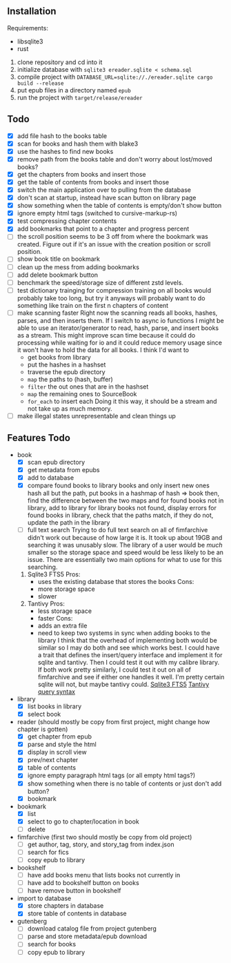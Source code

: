 
## Installation

Requirements:
- libsqlite3
- rust

1. clone repository and cd into it
2. initialize database with `sqlite3 ereader.sqlite < schema.sql`
3. compile project with `DATABASE_URL=sqlite://./ereader.sqlite cargo build --release`
4. put epub files in a directory named `epub`
5. run the project with `target/release/ereader`

## Todo
- [x] add file hash to the books table
- [x] scan for books and hash them with blake3
- [x] use the hashes to find new books
- [x] remove path from the books table and don't worry about lost/moved books?
- [x] get the chapters from books and insert those
- [x] get the table of contents from books and insert those
- [x] switch the main application over to pulling from the database
- [x] don't scan at startup, instead have scan button on library page
- [x] show something when the table of contents is empty/don't show button
- [x] ignore empty html tags (switched to cursive-markup-rs)
- [x] test compressing chapter contents
- [x] add bookmarks that point to a chapter and progress percent
- [ ] the scroll position seems to be 3 off from where the bookmark was created. Figure out if it's an issue with the creation position or scroll position.
- [ ] show book title on bookmark
- [ ] clean up the mess from adding bookmarks
- [ ] add delete bookmark button
- [ ] benchmark the speed/storage size of different zstd levels.
- [ ] test dictionary trainging for compression
    training on all books would probably take too long, but try it anyways
    will probably want to do something like train on the first n chapters of content
- [ ] make scanning faster
    Right now the scanning reads all books, hashes, parses, and then inserts them.
    If I switch to async io functions I might be able to use an iterator/generator to read, hash, parse, and insert books as a stream.
    This might improve scan time because it could do processing while waiting for io and it could reduce memory usage since it won't have to hold the data for all books.
    I think I'd want to
    - get books from library
    - put the hashes in a hashset
    - traverse the epub directory
    - `map` the paths to (hash, buffer)
    - `filter` the out ones that are in the hashset
    - `map` the remaining ones to SourceBook
    - `for_each` to insert each
    Doing it this way, it should be a stream and not take up as much memory.
- [ ] make illegal states unrepresentable and clean things up 

## Features Todo
- book
    - [x] scan epub directory
    - [x] get metadata from epubs
    - [x] add to database
    - [x] compare found books to library books and only insert new ones
        hash all but the path, put books in a hashmap of hash => book
            then, find the difference between the two maps and
            for found books not in library, add to library
            for library books not found, display errors
            for found books in library, check that the paths match, if they do not, update the path in the library
    - [ ] full text search
        Trying to do full text search on all of fimfarchive didn't work out because of how large it is.
        It took up about 19GB and searching it was unusably slow.
	The library of a user would be *much* smaller so the storage space and speed would be less likely to be an issue.
	There are essentially two main options for what to use for this searching.
	1. Sqlite3 FTS5
	    Pros:
	    - uses the existing database that stores the books
	    Cons:
	    - more storage space
	    - slower
	2. Tantivy
	    Pros:
	    - less storage space
	    - faster
	    Cons:
	    - adds an extra file
	    - need to keep two systems in sync when adding books to the library
	I think that the overhead of implementing both would be similar so I may do both and see which works best.
	I could have a trait that defines the insert/query interface and implement it for sqlite and tantivy.
	Then I could test it out with my calibre library.
	If both work pretty similarly, I could test it out on all of fimfarchive and see if either one handles it well.
	I'm pretty certain sqlite will not, but maybe tantivy could.
	[Sqlite3 FTS5](https://www.sqlite.org/fts5.html) [Tantivy query syntax](https://docs.rs/tantivy/0.15.3/tantivy/query/struct.QueryParser.html)
- library
    - [x] list books in library
    - [x] select book
- reader (should mostly be copy from first project, might change how chapter is gotten)
    - [x] get chapter from epub
    - [x] parse and style the html
    - [x] display in scroll view
    - [x] prev/next chapter
    - [x] table of contents
    - [x] ignore empty paragraph html tags (or all empty html tags?)
    - [x] show something when there is no table of contents or just don't add button?
    - [x] bookmark
- bookmark
    - [x] list
    - [x] select to go to chapter/location in book
    - [ ] delete
- fimfarchive (first two should mostly be copy from old project)
    - [ ] get author, tag, story, and story_tag from index.json
    - [ ] search for fics
    - [ ] copy epub to library
- bookshelf
    - [ ] have add books menu that lists books not currently in
    - [ ] have add to bookshelf button on books
    - [ ] have remove button in bookshelf
- import to database
    - [x] store chapters in database
    - [x] store table of contents in database
- gutenberg
    - [ ] download catalog file from project gutenberg
    - [ ] parse and store metadata/epub download
    - [ ] search for books
    - [ ] copy epub to library
